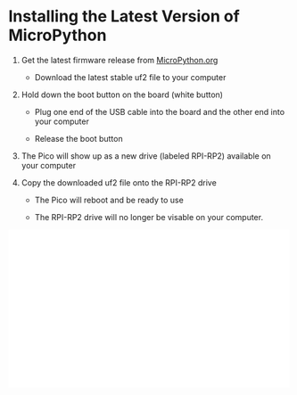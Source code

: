 # Installing the Latest Version of MicroPython

1. Get the latest firmware release from [MicroPython.org](https://micropython.org/download/rp2-pico/)

    - Download the latest stable uf2 file to your computer

2. Hold down the boot button on the board (white button)

    - Plug one end of the USB cable into the board and the other end into your computer

    - Release the boot button

3. The Pico will show up as a new drive (labeled RPI-RP2) available on your computer

4. Copy the downloaded uf2 file onto the RPI-RP2 drive

    - The Pico will reboot and be ready to use

    - The RPI-RP2 drive will no longer be visable on your computer.

![Install MicroPython](./img/installMicroPython.gif)

